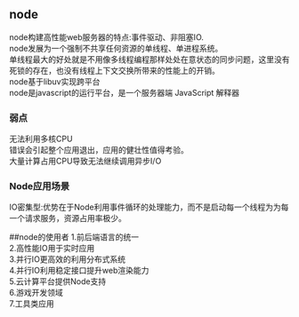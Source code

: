 ## node
node构建高性能web服务器的特点:事件驱动、非阻塞IO.  
node发展为一个强制不共享任何资源的单线程、单进程系统。  
单线程最大的好处就是不用像多线程编程那样处处在意状态的同步问题，这里没有死锁的存在，也没有线程上下文交换所带来的性能上的开销。  
node基于libuv实现跨平台  
node是javascript的运行平台，是一个服务器端 JavaScript 解释器

### 弱点
无法利用多核CPU  
错误会引起整个应用退出，应用的健壮性值得考验。  
大量计算占用CPU导致无法继续调用异步I/O  

### Node应用场景
IO密集型:优势在于Node利用事件循环的处理能力，而不是启动每一个线程为为每一个请求服务，资源占用率极少。  

##node的使用者
1.前后端语言的统一  
2.高性能IO用于实时应用  
3.并行IO更高效的利用分布式系统  
4.并行IO利用稳定接口提升web渲染能力  
5.云计算平台提供Node支持  
6.游戏开发领域  
7.工具类应用  

